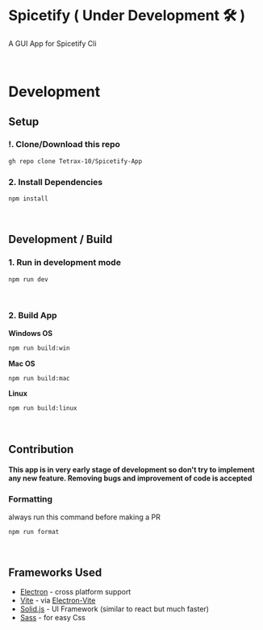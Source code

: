 # Spicetify ( Under Development 🛠️ )

A GUI App for Spicetify Cli

<br />

# Development

## Setup

### !. Clone/Download this repo

```sh
gh repo clone Tetrax-10/Spicetify-App
```

### 2. Install Dependencies

```sh
npm install
```

<br />

## Development / Build

### 1. Run in development mode

```sh
npm run dev
```

<br />

### 2. Build App

**Windows OS**

```sh
npm run build:win
```

**Mac OS**

```sh
npm run build:mac
```

**Linux**

```sh
npm run build:linux
```

<br />

## Contribution

#### This app is in very early stage of development so don't try to implement any new feature. Removing bugs and improvement of code is accepted

### Formatting

always run this command before making a PR

```sh
npm run format
```

<br />

## Frameworks Used

-   [Electron](https://youtu.be/m3OjWNFREJo) - cross platform support
-   [Vite](https://youtu.be/KCrXgy8qtjM) - via [Electron-Vite](https://evite.netlify.app/)
-   [Solid.js](https://youtu.be/hw3Bx5vxKl0) - UI Framework (similar to react but much faster)
-   [Sass](https://youtu.be/akDIJa0AP5c) - for easy Css

